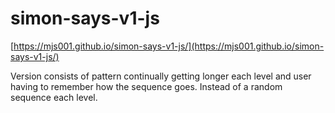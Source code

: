 # simon-says-v1-js

[https://mjs001.github.io/simon-says-v1-js/](https://mjs001.github.io/simon-says-v1-js/)

Version consists of pattern continually getting longer each level and user having to remember how the sequence goes. Instead of a random sequence each level.

